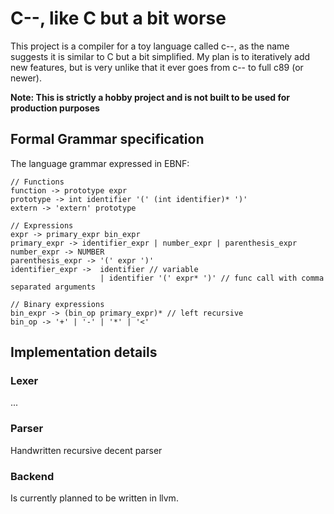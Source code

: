# C--, like C but a bit worse
This project is a compiler for a toy language called c--, as the name suggests it is similar to C but a bit simplified. My plan is to iteratively add new features, but is very unlike that it ever goes from c-- to full c89 (or newer).

**Note: This is strictly a hobby project and is not built to be used for production purposes**

## Formal Grammar specification
The language grammar expressed in EBNF:
```
// Functions
function -> prototype expr
prototype -> int identifier '(' (int identifier)* ')'
extern -> 'extern' prototype

// Expressions
expr -> primary_expr bin_expr
primary_expr -> identifier_expr | number_expr | parenthesis_expr 
number_expr -> NUMBER
parenthesis_expr -> '(' expr ')'
identifier_expr ->  identifier // variable
                    | identifier '(' expr* ')' // func call with comma separated arguments

// Binary expressions
bin_expr -> (bin_op primary_expr)* // left recursive
bin_op -> '+' | '-' | '*' | '<'

```
## Implementation details
### Lexer
...
### Parser
Handwritten recursive decent parser

### Backend
Is currently planned to be written in llvm.